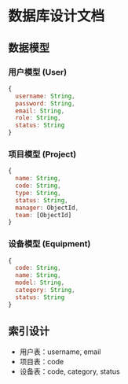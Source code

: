 # 数据库设计文档

## 数据模型
### 用户模型 (User)
```javascript
{
  username: String,
  password: String,
  email: String,
  role: String,
  status: String
}
```

### 项目模型 (Project)
```javascript
{
  name: String,
  code: String,
  type: String,
  status: String,
  manager: ObjectId,
  team: [ObjectId]
}
```

### 设备模型 (Equipment)
```javascript
{
  code: String,
  name: String,
  model: String,
  category: String,
  status: String
}
```

## 索引设计
- 用户表：username, email
- 项目表：code
- 设备表：code, category, status 